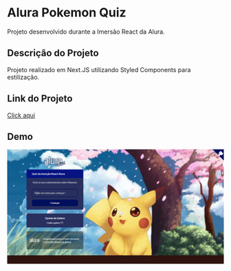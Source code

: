 # Alura Pokemon Quiz
Projeto desenvolvido durante a Imersão React da Alura.

## Descrição do Projeto
Projeto realizado em Next.JS utilizando Styled Components para estilização.

## Link do Projeto
[Click aqui](https://quiz-alura-git-master.ygorpinto.vercel.app/)

## Demo
![Screenshot](ezgif-6-4d07b32476d3.gif)

